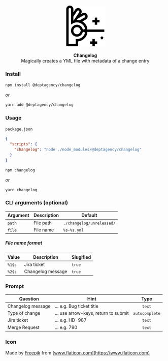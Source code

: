 <p align="center">
    <img src="https://raw.githubusercontent.com/deptagency/changelog/master/changelog.png" width="128" height="128" alt="Changelog">
    <br>
    <br>
    <b>Changelog</b>
    <br>
    Magically creates a YML file with metadata of a change entry
</p>


### Install

```bash
npm install @deptagency/changelog
```

*or*

```bash
yarn add @deptagency/changelog
```


### Usage

`package.json`
```json
{
  "scripts": {
    "changelog": "node ./node_modules/@deptagency/changelog"
  }
}
```

```bash
npm changelog
```

*or*

```bash
yarn changelog
```


### CLI arguments (optional)

| Argument | Description       | Default                   |
|----------|-------------------| ------------------------- |
| `path`   | File path         | `./changelog/unreleased/` |
| `file`   | File name         | `%s-%s.yml`               |


##### File name format

| Value  | Description       | Slugified |
|--------|-------------------|---------- |
| `%1$s` | Jira ticket       | `true`    |
| `%2$s` | Changelog message | `true`    |


### Prompt

| Question          | Hint                                   |       Type     |
|-------------------|----------------------------------------|:--------------:|
| Changelog message | ... e.g. Bug ticket title              |     `text`     |
| Type of change    | ... use arrow-keys, return to submit | `autocomplete` |
| Jira ticket       | ... e.g. HD-987                        |     `text`     |
| Merge Request     | ... e.g. 790                           |     `text`     |


### Icon
Made by [Freepik](https://www.freepik.com) from [www.flaticon.com](https://www.flaticon.com)
